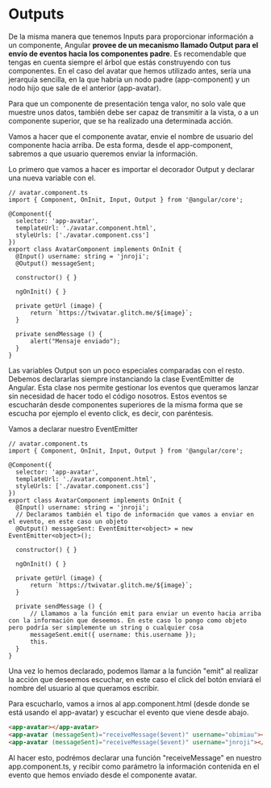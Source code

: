 # Outputs

De la misma manera que tenemos Inputs para proporcionar información a un componente, Angular **provee de un mecanismo llamado Output para el envío de eventos hacia los componentes padre**. Es recomendable que tengas en cuenta siempre el árbol que estás construyendo con tus componentes. En el caso del avatar que hemos utilizado antes, sería una jerarquía sencilla, en la que habría un nodo padre (app-component) y un nodo hijo que sale de el anterior (app-avatar).

Para que un componente de presentación tenga valor, no solo vale que muestre unos datos, también debe ser capaz de transmitir a la vista, o a un componente superior, que se ha realizado una determinada acción. 

Vamos a hacer que el componente avatar, envie el nombre de usuario del componente hacia arriba. De esta forma, desde el app-component, sabremos a que usuario queremos enviar la información.

Lo primero que vamos a hacer es importar el decorador Output y declarar una nueva variable con el.

```TS 
// avatar.component.ts
import { Component, OnInit, Input, Output } from '@angular/core';

@Component({
  selector: 'app-avatar',
  templateUrl: './avatar.component.html',
  styleUrls: ['./avatar.component.css']
})
export class AvatarComponent implements OnInit {
  @Input() username: string = 'jnroji';
  @Output() messageSent;

  constructor() { }

  ngOnInit() { }

  private getUrl (image) {
      return `https://twivatar.glitch.me/${image}`;
  }

  private sendMessage () {
      alert("Mensaje enviado");
  }
}
```

Las variables Output son un poco especiales comparadas con el resto. Debemos declararlas siempre instanciando la clase EventEmitter de Angular. Esta clase nos permite gestionar los eventos que queramos lanzar sin necesidad de hacer todo el código nosotros. Estos eventos se escucharán desde componentes superiores de la misma forma que se escucha por ejemplo el evento click, es decir, con paréntesis.

Vamos a declarar nuestro EventEmitter


```TS 
// avatar.component.ts
import { Component, OnInit, Input, Output } from '@angular/core';

@Component({
  selector: 'app-avatar',
  templateUrl: './avatar.component.html',
  styleUrls: ['./avatar.component.css']
})
export class AvatarComponent implements OnInit {
  @Input() username: string = 'jnroji';
  // Declaramos también el tipo de información que vamos a enviar en el evento, en este caso un objeto
  @Output() messageSent: EventEmitter<object> = new EventEmitter<object>();

  constructor() { }

  ngOnInit() { }

  private getUrl (image) {
      return `https://twivatar.glitch.me/${image}`;
  }

  private sendMessage () {
      // Llamamos a la función emit para enviar un evento hacia arriba con la información que deseemos. En este caso lo pongo como objeto pero podría ser simplemente un string o cualquier cosa
      messageSent.emit({ username: this.username });
      this.
  }
}
```

Una vez lo hemos declarado, podemos llamar a la función "emit" al realizar la acción que deseemos escuchar, en este caso el click del botón enviará el nombre del usuario al que queramos escribir.

Para escucharlo, vamos a irnos al app.component.html (desde donde se está usando el app-avatar) y escuchar el evento que viene desde abajo.


```HTML
<app-avatar></app-avatar>
<app-avatar (messageSent)="receiveMessage($event)" username="obimiau"></app-avatar>
<app-avatar (messageSent)="receiveMessage($event)" username="jnroji"></app-avatar>
```

Al hacer esto, podrémos declarar una función "receiveMessage" en nuestro app.component.ts, y recibir como parámetro la información contenida en el evento que hemos enviado desde el componente avatar.